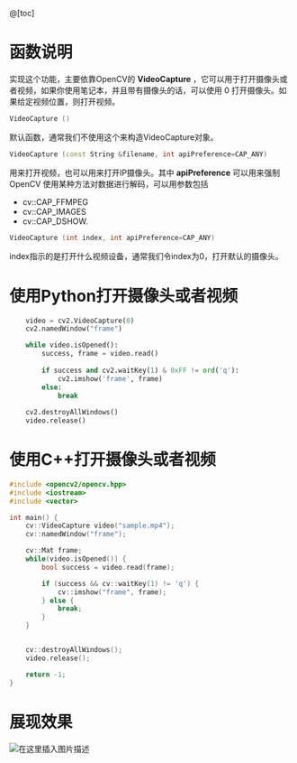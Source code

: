 @[toc]

# 函数说明

实现这个功能，主要依靠OpenCV的 **VideoCapture** ，它可以用于打开摄像头或者视频，如果你使用笔记本，并且带有摄像头的话，可以使用 0 打开摄像头。如果给定视频位置，则打开视频。

```cpp
VideoCapture ()
```

默认函数，通常我们不使用这个来构造VideoCapture对象。

```cpp
VideoCapture (const String &filename, int apiPreference=CAP_ANY)
```
用来打开视频，也可以用来打开IP摄像头。其中 **apiPreference** 可以用来强制 OpenCV 使用某种方法对数据进行解码，可以用参数包括
* cv::CAP_FFMPEG
* cv::CAP_IMAGES
* cv::CAP_DSHOW.

```cpp
VideoCapture (int index, int apiPreference=CAP_ANY)
```

index指示的是打开什么视频设备，通常我们令index为0，打开默认的摄像头。



# 使用Python打开摄像头或者视频

```python
    video = cv2.VideoCapture(0)
    cv2.namedWindow("frame")

    while video.isOpened():
        success, frame = video.read()
        
        if success and cv2.waitKey(1) & 0xFF != ord('q'):
            cv2.imshow('frame', frame)
        else:
            break
            
    cv2.destroyAllWindows()
    video.release()
```

# 使用C++打开摄像头或者视频

~~~cpp
#include <opencv2/opencv.hpp>
#include <iostream>
#include <vector>

int main() {
    cv::VideoCapture video("sample.mp4");
    cv::namedWindow("frame");

    cv::Mat frame;
    while(video.isOpened()) {
        bool success = video.read(frame);

        if (success && cv::waitKey(1) != 'q') {
            cv::imshow("frame", frame);
        } else {
            break;
        }
    }


    cv::destroyAllWindows();
    video.release();

    return -1;
}
~~~

# 展现效果

![在这里插入图片描述](https://img-blog.csdnimg.cn/8b6ecc1033794625bd526e6c1567cc59.png?x-oss-process=image/watermark,type_ZHJvaWRzYW5zZmFsbGJhY2s,shadow_50,text_Q1NETiBA5omT56CB55qE6Zi_6YCa,size_20,color_FFFFFF,t_70,g_se,x_16#pic_center)
